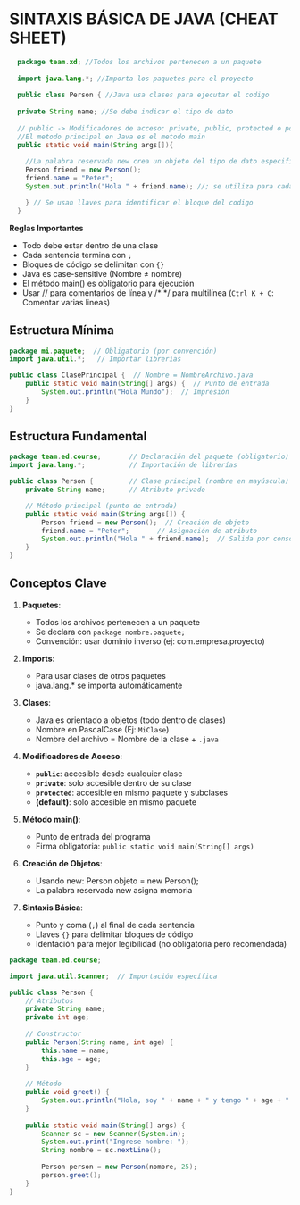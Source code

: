 # SINTAXIS BÁSICA DE JAVA (CHEAT SHEET)

```java
  package team.xd; //Todos los archivos pertenecen a un paquete
  
  import java.lang.*; //Importa los paquetes para el proyecto
  
  public class Person { //Java usa clases para ejecutar el codigo
  
  private String name; //Se debe indicar el tipo de dato
  
  // public -> Modificadores de acceso: private, public, protected o por defecto ninguno
  //El metodo principal en Java es el metodo main
  public static void main(String args[]){
  
    //La palabra reservada new crea un objeto del tipo de dato especificado
    Person friend = new Person(); 
    friend.name = "Peter";
    System.out.println("Hola " + friend.name); //; se utiliza para cada sentencia

    } // Se usan llaves para identificar el bloque del codigo
  }
  ```

**Reglas Importantes**
- Todo debe estar dentro de una clase
- Cada sentencia termina con `;`
- Bloques de código se delimitan con `{}`
- Java es case-sensitive (Nombre ≠ nombre)
- El método main() es obligatorio para ejecución
- Usar // para comentarios de línea y /* */ para multilínea (`Ctrl K + C`: Comentar varias lineas)

## Estructura Mínima
```java
package mi.paquete;  // Obligatorio (por convención)
import java.util.*;   // Importar librerías

public class ClasePrincipal {  // Nombre = NombreArchivo.java
    public static void main(String[] args) {  // Punto de entrada
        System.out.println("Hola Mundo");  // Impresión
    }
}
```

## Estructura Fundamental
```java
package team.ed.course;       // Declaración del paquete (obligatorio)
import java.lang.*;           // Importación de librerías

public class Person {         // Clase principal (nombre en mayúscula)
    private String name;      // Atributo privado

    // Método principal (punto de entrada)
    public static void main(String args[]) {
        Person friend = new Person();  // Creación de objeto
        friend.name = "Peter";       // Asignación de atributo
        System.out.println("Hola " + friend.name);  // Salida por consola
    }
}
```

## Conceptos Clave
1. **Paquetes**:
   - Todos los archivos pertenecen a un paquete
   - Se declara con `package nombre.paquete;`
   - Convención: usar dominio inverso (ej: com.empresa.proyecto)

2. **Imports**:
   - Para usar clases de otros paquetes
   - java.lang.* se importa automáticamente

3. **Clases**:
   - Java es orientado a objetos (todo dentro de clases)
   - Nombre en PascalCase (Ej: `MiClase`)
   - Nombre del archivo = Nombre de la clase + `.java`

4. **Modificadores de Acceso**:
   - **`public`**: accesible desde cualquier clase
   - **`private`**: solo accesible dentro de su clase
   - **`protected`**: accesible en mismo paquete y subclases
   - **(default)**: solo accesible en mismo paquete

5. **Método main()**:
   - Punto de entrada del programa
   - Firma obligatoria: `public static void main(String[] args)`

6. **Creación de Objetos**:
   - Usando new: Person objeto = new Person();
   - La palabra reservada new asigna memoria
  
7. **Sintaxis Básica**:
   - Punto y coma (`;`) al final de cada sentencia
   - Llaves `{}` para delimitar bloques de código
   - Identación para mejor legibilidad (no obligatoria pero recomendada)


```java
package team.ed.course;

import java.util.Scanner;  // Importación específica

public class Person {
    // Atributos
    private String name;
    private int age;
    
    // Constructor
    public Person(String name, int age) {
        this.name = name;
        this.age = age;
    }
    
    // Método
    public void greet() {
        System.out.println("Hola, soy " + name + " y tengo " + age + " años.");
    }
    
    public static void main(String[] args) {
        Scanner sc = new Scanner(System.in);
        System.out.print("Ingrese nombre: ");
        String nombre = sc.nextLine();
        
        Person person = new Person(nombre, 25);
        person.greet();
    }
}

```
  
